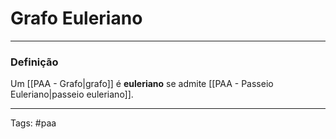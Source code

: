 
# Grafo Euleriano

---

### Definição

Um [[PAA - Grafo|grafo]] é **euleriano** se admite [[PAA - Passeio Euleriano|passeio euleriano]].

---

Tags: #paa

